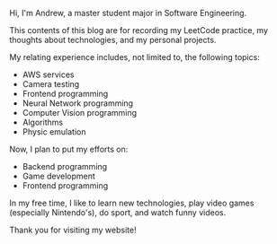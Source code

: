Hi, I'm Andrew, a master student major in Software Engineering.

This contents of this blog are for recording my LeetCode practice, my thoughts about technologies, and my personal projects.

My relating experience includes, not limited to, the following topics:
- AWS services
- Camera testing
- Frontend programming
- Neural Network programming
- Computer Vision programming
- Algorithms
- Physic emulation

Now, I plan to put my efforts on:
- Backend programming
- Game development
- Frontend programming

In my free time, I like to learn new technologies, play video games (especially Nintendo's), do sport, and watch funny videos.

Thank you for visiting my website! 
